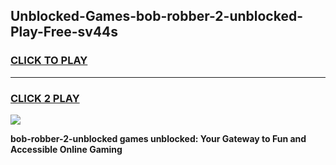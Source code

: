 
## Unblocked-Games-bob-robber-2-unblocked-Play-Free-sv44s
<h3>
<a href="https://premium76.site?title=bob-robber-2-unblocked&ref=23A">CLICK TO PLAY</a></h3>
<hr>

<h3>
<a href="https://premium76.site?title=bob-robber-2-unblocked&ref=23A">CLICK 2 PLAY</a>
  
</h3>

<a href="https://premium76.site?title=bob-robber-2-unblocked&ref=23A"><img src="https://clearcache.store/games.png"></a>


**bob-robber-2-unblocked games unblocked: Your Gateway to Fun and Accessible Online Gaming**
